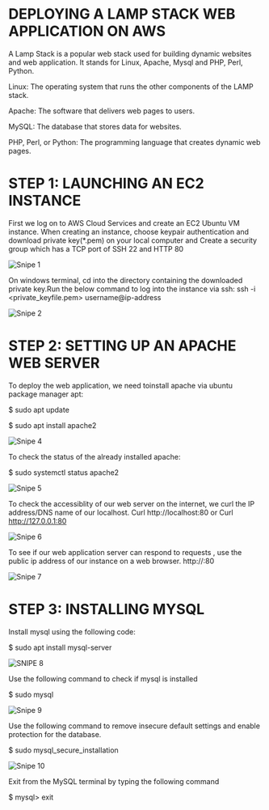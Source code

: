 # DEPLOYING A LAMP STACK WEB APPLICATION ON AWS


A Lamp Stack is a popular web stack used for building dynamic websites and web application. It stands for Linux, Apache, Mysql and PHP, Perl, Python.

Linux: The operating system that runs the other components of the LAMP stack.

Apache: The software that delivers web pages to users.

MySQL: The database that stores data for websites.

PHP, Perl, or Python: The programming language that creates dynamic web pages.

# STEP 1: LAUNCHING AN EC2 INSTANCE

First we log on to AWS Cloud Services and create an EC2 Ubuntu VM instance. When creating an instance, choose keypair authentication and download private key(*.pem) on your local computer and Create a security group which has a TCP port of SSH 22 and HTTP 80

![Snipe 1](https://github.com/Mirahkeyz/Darey.io-Projects/assets/134533695/4c06986b-a870-403c-90b3-b678e79bc0a4)

On windows terminal, cd into the directory containing the downloaded private key.Run the below command to log into the instance via ssh:
ssh -i <private_keyfile.pem> username@ip-address

![Snipe 2](https://github.com/Mirahkeyz/Darey.io-Projects/assets/134533695/f9cd2069-793d-4d59-a71e-b735b00e88cb)

# STEP 2: SETTING UP AN APACHE WEB SERVER

To deploy the web application, we need toinstall apache via ubuntu package manager apt:

$ sudo apt update

$ sudo apt install apache2

![Snipe 4](https://github.com/Mirahkeyz/Darey.io-Projects/assets/134533695/dded1dfc-33c3-4b95-9183-07a44b7d9e9b)

To check the status of the already installed apache:

$ sudo systemctl status apache2

![Snipe 5](https://github.com/Mirahkeyz/Darey.io-Projects/assets/134533695/7e194791-84d6-4405-b792-90fab9459ece)

To check the accessiblity of our web server on the internet, we curl the IP address/DNS name of our localhost.
Curl http://localhost:80 or Curl http://127.0.0.1:80 

![Snipe 6](https://github.com/Mirahkeyz/Darey.io-Projects/assets/134533695/7af8aa0b-a745-4cd7-8dc8-222542a14104)

To see if our web application server can respond to requests , use the public ip address of our instance on a web browser. http://<Public-IP-Address>:80

![Snipe 7](https://github.com/Mirahkeyz/Darey.io-Projects/assets/134533695/379ed366-7b93-41f8-954a-e3a9ccee784f)

# STEP 3: INSTALLING MYSQL

Install mysql using the following code:

$ sudo apt install mysql-server

![SNIPE 8](https://github.com/Mirahkeyz/Darey.io-Projects/assets/134533695/b7888a99-2bb8-4c58-8f97-4b8deee0145b)

Use the following command to check if mysql is installed

$ sudo mysql

![Snipe 9](https://github.com/Mirahkeyz/Darey.io-Projects/assets/134533695/e3c4c846-553c-43b5-9a5d-3616b142ecf8)

Use the following command to remove insecure default settings and enable protection for the database.

$ sudo mysql_secure_installation

![Snipe 10](https://github.com/Mirahkeyz/Darey.io-Projects/assets/134533695/59a83404-2647-432d-97de-64273dccd236)

Exit from the MySQL terminal by typing the following command

$ mysql> exit





